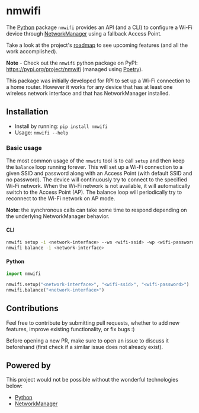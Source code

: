 # nmwifi

The [Python](https://www.python.org) package `nmwifi` provides an API (and a CLI) to configure a Wi-Fi device through [NetworkManager](https://networkmanager.dev/) using a fallback Access Point.

Take a look at the project's [roadmap](docs/roadmap.md) to see upcoming features (and all the work accomplished).

**Note** - Check out the `nmwifi` python package on PyPI: <https://pypi.org/project/nmwifi> (managed using [Poetry](https://python-poetry.org/)).

This package was initially developed for RPI to set up a Wi-Fi connection to a home router. 
However it works for any device that has at least one wireless network interface and that has NetworkManager installed.

## Installation

- Install by running: `pip install nmwifi`
- Usage: `nmwifi --help`

### Basic usage

The most common usage of the `nmwifi` tool is to call `setup` and then keep the `balance` loop running forever.
This will set up a Wi-Fi connection to a given SSID and password along with an Access Point (with default SSID and no password).
The device will continuously try to connect to the specified Wi-Fi network.
When the Wi-Fi network is not available, it will automatically switch to the Access Point (AP).
The balance loop will periodically try to reconnect to the Wi-Fi network on AP mode.

**Note**: the synchronous calls can take some time to respond depending on the underlying NetworkManager behavior.

#### CLI

```bash
nmwifi setup -i <network-interface> --ws <wifi-ssid> -wp <wifi-password>
nmwifi balance -i <network-interface>
```

#### Python

```python
import nmwifi

nmwifi.setup("<network-interface>", "<wifi-ssid>", "<wifi-password>")
nmwifi.balance("<network-interface>")
```

## Contributions

Feel free to contribute by submitting pull requests, whether to add new features, improve existing functionality, or fix bugs :)

Before opening a new PR, make sure to open an issue to discuss it beforehand (first check if a similar issue does not already exist).

## Powered by

This project would not be possible without the wonderful technologies below:

* [Python](https://www.python.org/)
* [NetworkManager](https://networkmanager.dev/)
